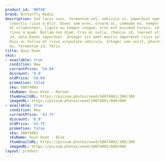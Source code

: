 ```yaml
---
product_id: '00748'
brand: Butterfly Media
description: Sed lacus nunc, fermentum vel, vehicula in, imperdiet eget, urna. Donec
  lobortis risus a elit. Donec sem eros, ornare ut, commodo eu, tempor nec, risus.
  Ut ullamcorper, ligula eu tempor congue, eros est euismod turpis, id tincidunt sapien
  risus a quam. Nullam non diam. Cras mi nulla, rhoncus id, laoreet ut, ultricies
  id, odio.Donec imperdiet. Integer sit amet mauris imperdiet risus sollicitudin rutrum.
  Duis ac tellus et risus vulputate vehicula. Integer sem velit, pharetra in, fringilla
  eu, fermentum id, felis.
title: Quux Oven
skus:
- available: true
  condition: New
  currentPrice: '54.84'
  discount: '0.0'
  oldPrice: '54.84'
  promotion: false
  sku: S0074801
  skuName: Quux Oven - Maroon
  thumbnailURL: https://picsum.photos/seed/S0074801/300/300
  imageURL: https://picsum.photos/seed/S0074801/600/600
- available: true
  condition: New
  currentPrice: '43.75'
  discount: '0.0'
  oldPrice: '43.75'
  promotion: false
  sku: S0074802
  skuName: Quux Oven - Blue
  thumbnailURL: https://picsum.photos/seed/S0074802/300/300
  imageURL: https://picsum.photos/seed/S0074802/600/600
layout: product
---
```

